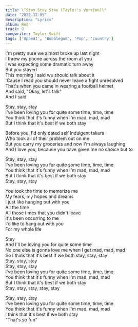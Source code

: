 ```yaml
---
title: \"Stay Stay Stay (Taylor's Version)\"
date: "2022-12-05"
description: "Lyrics"
album: Red
track: 9
songwriter: Taylor Swift
tags: ['Upbeat', 'Bubblegum', 'Pop', 'Country']
---
```

<p className='verse-one'>
I'm pretty sure we almost broke up last night <br />
I threw my phone across the room at you <br />
I was expecting some dramatic turn away <br />
But you stayed <br />
This morning I said we should talk about it <br />
'Cause I read you should never leave a fight unresolved  <br />
That's when you came in wearing a football helmet <br />
And said, "Okay, let's talk" <br />
And I said <br />
</p>
<p className="chorus">
Stay, stay, stay <br />
I've been loving you for quite some time, time, time <br />
You think that it's funny when I'm mad, mad, mad <br />
But I think that it's best if we both stay <br />
</p>
<p className="verse-two">
Before you, I'd only dated self indulgent takers <br />
Who took all of their problem out on me <br />
But you carry my groceries and now I'm always laughing <br />
And I love you, because you have given me no choice but to <br />
</p>
<p className="chorus">
Stay, stay, stay <br />
I've been loving you for quite some time, time, time <br />
You think that it's funny when I'm mad, mad, mad <br />
But I think that it's best if we both stay <br />
Stay, stay, stay <br />
</p>
<p className="bridge">
You took the time to memorize me <br />
My fears, my hopes and dreams <br />
I just like hanging out with you <br />
All the time <br />
All those times that you didn't leave <br />
It's been occurring to me <br />
I'd like to hang out with you <br />
For my whole life <br />
</p>
<p className="chorus">
Stay <br />
And I'll be loving you for quite some time <br />
No one else is gonna love me when I get mad, mad, mad <br />
So I think that it's best if we both stay, stay, stay <br />
Stay, stay, stay <br />
Stay, stay, stay <br />
I've been loving you for quite some time, time, time <br />
You think that it's funny when I'm mad, mad, mad <br />
But I think that it's best if we both stay <br />
Stay, stay, stay, stay, stay <br />
</p>
<p className="outro">
Stay, stay, stay <br />
I've been loving you for quite some time, time, time <br />
You think that it's funny when I'm mad, mad, mad <br />
I think that it's best if we both stay <br />
"That's so fun" <br />
</p>
